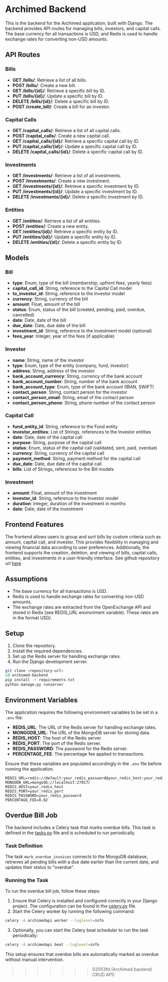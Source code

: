 # Archimed Backend
This is the backend for the Archimed application, built with Django. The backend provides API routes for managing bills, investors, and capital calls. The base currency for all transactions is USD, and Redis is used to handle exchange rates for converting non-USD amounts.

## API Routes

### Bills

- **GET /bills/**: Retrieve a list of all bills.
- **POST /bills/**: Create a new bill.
- **GET /bills/{id}/**: Retrieve a specific bill by ID.
- **PUT /bills/{id}/**: Update a specific bill by ID.
- **DELETE /bills/{id}/**: Delete a specific bill by ID.
- **POST /create_bill/**: Create a bill for an investor.

### Capital Calls

- **GET /capital_calls/**: Retrieve a list of all capital calls.
- **POST /capital_calls/**: Create a new capital call.
- **GET /capital_calls/{id}/**: Retrieve a specific capital call by ID.
- **PUT /capital_calls/{id}/**: Update a specific capital call by ID.
- **DELETE /capital_calls/{id}/**: Delete a specific capital call by ID.

### Investments

- **GET /investments/**: Retrieve a list of all investments.
- **POST /investments/**: Create a new investment.
- **GET /investments/{id}/**: Retrieve a specific investment by ID.
- **PUT /investments/{id}/**: Update a specific investment by ID.
- **DELETE /investments/{id}/**: Delete a specific investment by ID.

### Entities

- **GET /entities/**: Retrieve a list of all entities.
- **POST /entities/**: Create a new entity.
- **GET /entities/{id}/**: Retrieve a specific entity by ID.
- **PUT /entities/{id}/**: Update a specific entity by ID.
- **DELETE /entities/{id}/**: Delete a specific entity by ID.

## Models

### Bill

- **type**: Enum, type of the bill (membership, upfront fees, yearly fees)
- **capital_call_id**: String, reference to the Capital Call model
- **to_investor_id**: String, reference to the Investor model
- **currency**: String, currency of the bill
- **amount**: Float, amount of the bill
- **status**: Enum, status of the bill (created, pending, paid, overdue, cancelled)
- **date**: Date, date of the bill
- **due_date**: Date, due date of the bill
- **investment_id**: String, reference to the Investment model (optional)
- **fees_year**: Integer, year of the fees (if applicable)

### Investor

- **name**: String, name of the investor
- **type**: Enum, type of the entity (company, fund, investor)
- **address**: String, address of the investor
- **bank_account_currency**: String, currency of the bank account
- **bank_account_number**: String, number of the bank account
- **bank_account_type**: Enum, type of the bank account (IBAN, SWIFT)
- **contact_person**: String, contact person for the investor
- **contact_person_email**: String, email of the contact person
- **contact_person_phone**: String, phone number of the contact person

### Capital Call

- **fund_entity_id**: String, reference to the Fund entity
- **investor_entities**: List of Strings, references to the Investor entities
- **date**: Date, date of the capital call
- **purpose**: String, purpose of the capital call
- **status**: Enum, status of the capital call (validated, sent, paid, overdue)
- **currency**: String, currency of the capital call
- **payment_method**: String, payment method for the capital call
- **due_date**: Date, due date of the capital call
- **bills**: List of Strings, references to the Bill models

### Investment

- **amount**: Float, amount of the investment
- **investor_id**: String, reference to the Investor model
- **duration**: Integer, duration of the investment in months
- **date**: Date, date of the investment

## Frontend Features

The frontend allows users to group and sort bills by custom criteria such as amount, capital call, and investor. This provides flexibility in managing and viewing financial data according to user preferences. Additionally, the frontend supports the creation, deletion, and viewing of bills, capital calls, entities, and investments in a user-friendly interface.
See github repository url [here](https://github.com/KossaiSbai/archimed-frontend)

## Assumptions

- The base currency for all transactions is USD.
- Redis is used to handle exchange rates for converting non-USD amounts.
- The exchange rates are extracted from the OpenExchange API and stored in Redis (see REDIS_URL environment variable). These rates are in the format USD/<currency>.

## Setup

1. Clone the repository.
2. Install the required dependencies.
3. Set up the Redis server for handling exchange rates.
4. Run the Django development server.

```bash
git clone <repository-url>
cd archimed-backend
pip install -r requirements.txt
python manage.py runserver
```


## Environment Variables

The application requires the following environment variables to be set in a `.env` file:

- **REDIS_URL**: The URL of the Redis server for handling exchange rates.
- **MONGODB_URL**: The URL of the MongoDB server for storing data.
- **REDIS_HOST**: The host of the Redis server.
- **REDIS_PORT**: The port of the Redis server.
- **REDIS_PASSWORD**: The password for the Redis server.
- **PERCENTAGE_FEE**: The percentage fee applied to transactions.

Ensure that these variables are populated accordingly in the `.env` file before running the application.

```plaintext
REDIS_URL=redis://default:your_redis_password@your_redis_host:your_redis_port
MONGODB_URL=mongodb://localhost:27017/
REDIS_HOST=your_redis_host
REDIS_PORT=your_redis_port
REDIS_PASSWORD=your_redis_password
PERCENTAGE_FEE=0.02
```

## Overdue Bill Job

The backend includes a Celery task that marks overdue bills. This task is defined in the [tasks.py](#file:tasks.py-context) file and is scheduled to run periodically.

### Task Definition

The task `mark_overdue_invoices` connects to the MongoDB database, retrieves all pending bills with a due date earlier than the current date, and updates their status to "overdue".

### Running the Task

To run the overdue bill job, follow these steps:

1. Ensure that Celery is installed and configured correctly in your Django project. The configuration can be found in the [celery.py](#file:celery.py-context) file.
2. Start the Celery worker by running the following command:

```bash
celery -A archimedapi worker --loglevel=info
```

3. Optionally, you can start the Celery beat scheduler to run the task periodically:

```bash
celery -A archimedapi beat --loglevel=info
```

This setup ensures that overdue bills are automatically marked as overdue without manual intervention.
>>>>>>> 02053fd (Archimed backend CRUD API)
